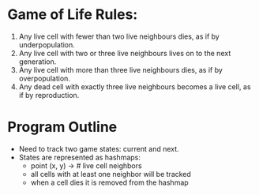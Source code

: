 # Game of Life Rules:
1. Any live cell with fewer than two live neighbours dies, as if by underpopulation.
2. Any live cell with two or three live neighbours lives on to the next generation.
3. Any live cell with more than three live neighbours dies, as if by overpopulation.
4. Any dead cell with exactly three live neighbours becomes a live cell, as if by reproduction.

# Program Outline
- Need to track two game states: current and next.
- States are represented as hashmaps: 
    - point (x, y) -> # live cell neighbors
    - all cells with at least one neighbor will be tracked
    - when a cell dies it is removed from the hashmap
